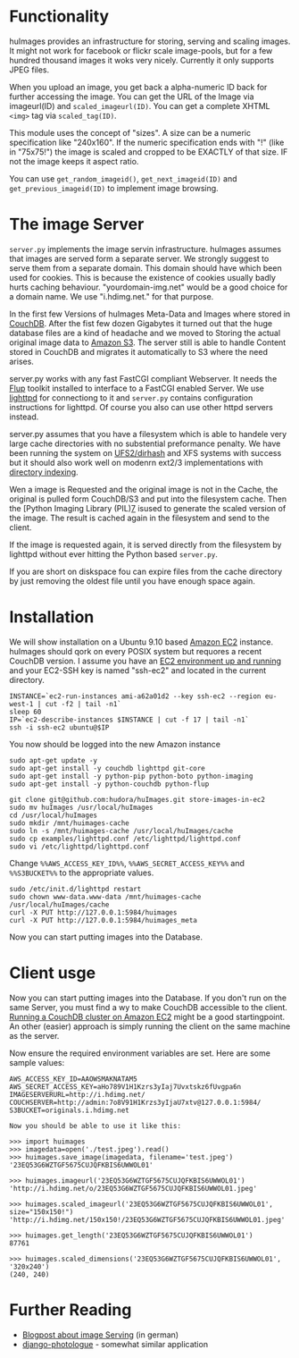 # Functionality

huImages provides an infrastructure for storing, serving and scaling images.
It might not work for facebook or flickr scale image-pools, but for a few
hundred thousand images it woks very nicely. Currently it only supports
JPEG files.

When you upload an image, you get back a alpha-numeric ID back for further
accessing the image. You can get the URL of the Image via imageurl(ID) and
`scaled_imageurl(ID)`. You can get a complete XHTML `<img>` tag via
`scaled_tag(ID)`.

This module uses the concept of "sizes". A size can be a numeric specification
like "240x160". If the numeric specification ends with "!" (like in "75x75!")
the image is scaled and cropped to be EXACTLY of that size. IF not the image
keeps it aspect ratio.

You can use `get_random_imageid()`, `get_next_imageid(ID)` and
`get_previous_imageid(ID)` to implement image browsing.

# The image Server

`server.py` implements the image servin infrastructure. huImages assumes that
images are served form a separate server. We strongly suggest to serve them
from a separate domain. This domain should have which been used for cookies.
This is because the existence of cookies usually badly hurts caching
behaviour. "yourdomain-img.net" would be a good choice for a domain name. We
use "i.hdimg.net." for that purpose.

In the first few Versions of huImages Meta-Data and Images where stored in
[CouchDB][1]. After the fist few dozen Gigabytes it turned out that the huge
database files are a kind of headache and we moved to Storing the actual
original image data to [Amazon S3][2]. The server still is able to handle
Content stored in CouchDB and migrates it automatically to S3 where the need
arises.

[1]: http://couchdb.apache.org/
[2]: http://aws.amazon.com/s3

server.py works with any fast FastCGI compliant Webserver. It needs the
[Flup][3] toolkit installed to interface to a FastCGI enabled Server. We
use [lighttpd][4] for connectiong to it and `server.py` contains
configuration instructions for lighttpd. Of course you also can use other
httpd servers instead.

[3]: http://trac.saddi.com/flup
[4]: http://www.lighttpd.net/

server.py assumes that you have a filesystem which is able to handele very
large cache directories with no substential preformance penalty. We have been
running the system on [UFS2/dirhash][5] and XFS systems with success but it
should also work well on modenrn ext2/3 implementations with
[directory indexing][6].

[5]: http://code.google.com/soc/2008/freebsd/appinfo.html?csaid=69F96419FD4920FF
[6]: http://ext2.sourceforge.net/2005-ols/paper-html/node3.html

Wen a image is Requested and the original image is not in the Cache, the
original is pulled form CouchDB/S3 and put into the filesystem cache. Then the
[Python Imaging Library (PIL)[7] isused to generate the scaled version of the
image. The result is cached again in the filesystem and send to the client.

[7]: http://www.pythonware.com/products/pil/

If the image is requested again, it is served directly from the filesystem by
lighttpd without ever hitting the Python based `server.py`.

If you are short on diskspace fou can expire files from the cache directory
by just removing the oldest file until you have enough space again.


# Installation

We will show installation on a Ubuntu 9.10 based [Amazon EC2][8] instance.
huImages should qork on every POSIX system but requores a recent CouchDB
version. I assume you have an [EC2 environment up and running][9] and your
EC2-SSH key is named "ssh-ec2" and located in the current directory.

[8]: http://aws.amazon.com/ec2/
[9]: https://help.ubuntu.com/community/EC2StartersGuide


    INSTANCE=`ec2-run-instances ami-a62a01d2 --key ssh-ec2 --region eu-west-1 | cut -f2 | tail -n1`
    sleep 60
    IP=`ec2-describe-instances $INSTANCE | cut -f 17 | tail -n1`
    ssh -i ssh-ec2 ubuntu@$IP

You now should be logged into the new Amazon instance

    sudo apt-get update -y
    sudo apt-get install -y couchdb lighttpd git-core
    sudo apt-get install -y python-pip python-boto python-imaging
    sudo apt-get install -y python-couchdb python-flup

    git clone git@github.com:hudora/huImages.git store-images-in-ec2
    sudo mv huImages /usr/local/huImages
    cd /usr/local/huImages
    sudo mkdir /mnt/huimages-cache
    sudo ln -s /mnt/huimages-cache /usr/local/huImages/cache
    sudo cp examples/lighttpd.conf /etc/lighttpd/lighttpd.conf
    sudo vi /etc/lighttpd/lighttpd.conf

Change `%%AWS_ACCESS_KEY_ID%%`, `%%AWS_SECRET_ACCESS_KEY%%` and `%%S3BUCKET%%`
to the appropriate values.

    sudo /etc/init.d/lighttpd restart
    sudo chown www-data.www-data /mnt/huimages-cache /usr/local/huImages/cache
    curl -X PUT http://127.0.0.1:5984/huimages
    curl -X PUT http://127.0.0.1:5984/huimages_meta

Now you can start putting images into the Database.


# Client usge

Now you can start putting images into the Database. If you don't run on the
same Server, you must find a wy to make CouchDB accessible to the client.
[Running a CouchDB cluster on Amazon EC2][10] might be a good startingpoint.
An other (easier) approach is simply running the client on the same machine
as the server.

[10]: http://blogs.23.nu/c0re/2009/12/running-a-couchdb-cluster-on-amazon-ec2/

Now ensure the required environment variables are set. Here are some sample
values:

    AWS_ACCESS_KEY_ID=AAOWSMAKNATAM5
    AWS_SECRET_ACCESS_KEY=aHo789V1H1Kzrs3yIaj7Uvxtskz6fUvgpa6n
    IMAGESERVERURL=http://i.hdimg.net/
    COUCHSERVER=http://admin:7o8V91H1Krzs3yIjaU7xtv@127.0.0.1:5984/
    S3BUCKET=originals.i.hdimg.net
    
    Now you should be able to use it like this:
    
    >>> import huimages
    >>> imagedata=open('./test.jpeg').read()
    >>> huimages.save_image(imagedata, filename='test.jpeg')
    '23EQ53G6WZTGF5675CUJQFKBIS6UWWOL01'

    >>> huimages.imageurl('23EQ53G6WZTGF5675CUJQFKBIS6UWWOL01')
    'http://i.hdimg.net/o/23EQ53G6WZTGF5675CUJQFKBIS6UWWOL01.jpeg'

    >>> huimages.scaled_imageurl('23EQ53G6WZTGF5675CUJQFKBIS6UWWOL01', size="150x150!")
    'http://i.hdimg.net/150x150!/23EQ53G6WZTGF5675CUJQFKBIS6UWWOL01.jpeg'

    >>> huimages.get_length('23EQ53G6WZTGF5675CUJQFKBIS6UWWOL01')
    87761

    >>> huimages.scaled_dimensions('23EQ53G6WZTGF5675CUJQFKBIS6UWWOL01', '320x240')
    (240, 240)


# Further Reading

 * [Blogpost about image Serving][10] (in german)
 * [django-photologue][11] - somewhat similar application

[10]: http://blogs.23.nu/disLEXia/2009/02/imageserver/
[11]: http://code.google.com/p/django-photologue/